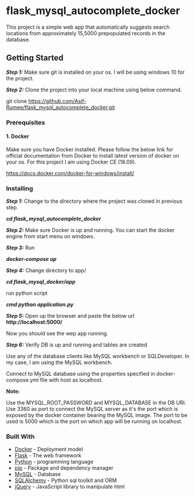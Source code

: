 # flask_mysql_autocomplete_docker
This project is a simple web app that automatically suggests search locations from approximately 15,5000 prepopulated records in the database.

## Getting Started

***Step 1:*** Make sure git is installed on your os. I will be using windows 10 for the project.


***Step 2:*** Clone the project into your local machine using below command.

git clone https://github.com/Asif-Rumee/flask_mysql_autocomplete_docker.git

### Prerequisites

#### 1. Docker

Make sure you have Docker installed. Please follow the below link for official documentation from Docker to install latest version of docker on your os. For this project I am using Docker CE (18.09).

https://docs.docker.com/docker-for-windows/install/

### Installing

***Step 1:*** Change to the directory where the project was cloned in previous step. 

***cd flask_mysql_autocomplete_docker***

***Step 2:*** Make sure Docker is up and running. You can start the docker engine from start menu on windows.

***Step 3:*** Run

***docker-compose up***

***Step 4:*** Change directory to app/ 

***cd flask_mysql_docker/app***

run python script 

***cmd python application.py***

***Step 5:*** Open up the browser and paste the below url
**http://localhost:5000/**

Now you should see the wep app running.



***Step 6:*** Verify DB is up and running and tables are created

Use any of the database clients like MySQL workbench or SQLDeveloper. In my case, I am using the MySQL workbench.

Connect to MySQL database using the properties specified in docker-compose.yml file with host as localhost.

**Note:**

Use the MYSQL_ROOT_PASSWORD and MYSQL_DATABASE in the DB URI.
Use 3360 as port to connect the MySQL server as it's the port which is exposed by the docker container bearing the MySQL image.
The port to be used is 5000 which is the port on which app will be running on localhost.



### Built With

* [Docker](https://www.docker.com/) - Deployment model
* [Flask](https://flask.palletsprojects.com/en/1.1.x/) - The web framework
* [Python](https://www.python.org/) - programming language
* [pip](https://pip.pypa.io/en/stable/) - Package and dependency manager
* [MySQL](https://www.mysql.com/) - Database
* [SQLAlchemy](https://www.sqlalchemy.org/) - Python sql toolkit and ORM
* [jQuery](https://jquery.com/) - JavaScript library to manipulate html  
